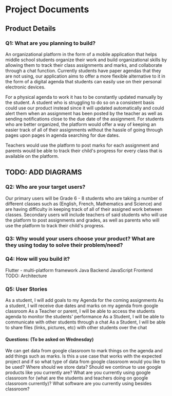 # Project Documents

## Product Details

### Q1: What are you planning to build?
An organizational platform in the form of a mobile application that helps middle school students organize their work and build organizational skills by allowing them to track their class assignments and marks, and collaborate through a chat function. Currently students have paper agendas that they are not using, our application aims to offer a more flexible alternative to it in the form of a digital agenda that students can easily use on their personal electronic devices.

For a physical agenda to work it has to be constantly updated manually by the student. A student who is struggling to do so on a consistent basis could use our product instead since it will updated automatically and could alert them when an assignment has been posted by the teacher as well as sending notifications close to the due date of the assignment. For students who are better organized, the platform would offer a way of keeping an easier track of all of their assignments without the hassle of going through pages upon pages in agenda searching for due dates.

Teachers would use the platform to post marks for each assignment and parents would be able to track their child's progress for every class that is available on the platform.

## TODO: ADD DIAGRAMS


### Q2: Who are your target users?
Our primary users will be Grade 6 - 8 students who are taking a number of different classes such as (English, French, Mathematics and Science) and are having difficulty in keeping track of all of their assigned work between classes. Secondary users will include teachers of said students who will use the platform to post assignments and grades, as well as parents who will use the platform to track their child's progress.

### Q3: Why would your users choose your product? What are they using today to solve their problem/need?



### Q4: How will you build it?
Flutter - multi-platform framework
Java Backend
JavaScript Frontend
TODO: Architecture

### Q5: User Stories
As a student, I will add goals to my Agenda for the coming assignments
As a student, I will receive due dates and marks on my agenda from google classroom
As a Teacher or parent, I will be able to access the students agenda to monitor the students' performance
As a Student, I will be able to communicate with other students through a chat
As a Student, I will be able to share files (links, pictures, etc) with other students over the chat




#### Questions: (To be asked on Wednesday)
We can get data from google classroom to mark things on the agenda and add things such as marks. Is this a use case that works with the expected project and if so what type of data from google classroom would you like to be used?
Where should we store data? Should we continue to use google products like you currently are?
What are you currently using google classroom for (what are the students and teachers doing on google classroom currently)? What software are you currently using besides classroom?
